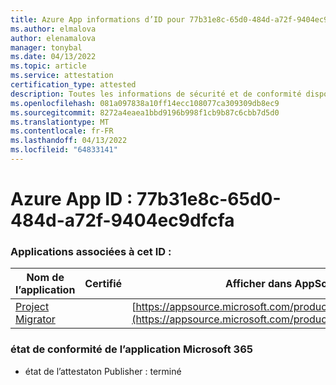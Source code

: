 ```yaml
---
title: Azure App informations d’ID pour 77b31e8c-65d0-484d-a72f-9404ec9dfcfa
ms.author: elmalova
author: elenamalova
manager: tonybal
ms.date: 04/13/2022
ms.topic: article
ms.service: attestation
certification_type: attested
description: Toutes les informations de sécurité et de conformité disponibles pour 77b31e8c-65d0-484d-a72f-9404ec9dfcfa.
ms.openlocfilehash: 081a097838a10ff14ecc108077ca309309db8ec9
ms.sourcegitcommit: 8272a4eaea1bbd9196b998f1cb9b87c6cbb7d5d0
ms.translationtype: MT
ms.contentlocale: fr-FR
ms.lasthandoff: 04/13/2022
ms.locfileid: "64833141"
---
```

# <a name="azure-app-id-77b31e8c-65d0-484d-a72f-9404ec9dfcfa"></a>Azure App ID : 77b31e8c-65d0-484d-a72f-9404ec9dfcfa


### <a name="apps-associated-with-this-id"></a>Applications associées à cet ID :
| **Nom de l’application** | **Certifié** | **Afficher dans AppSource** |
|--------------|---------------|-----------------------|
| [Project Migrator](../forward/WA200003160.md) |  | [https://appsource.microsoft.com/product/office/WA200003160](https://appsource.microsoft.com/product/office/WA200003160) |

### <a name="microsoft-365-app-compliance-status"></a>état de conformité de l’application Microsoft 365
- état de l’attestaton Publisher : terminé
